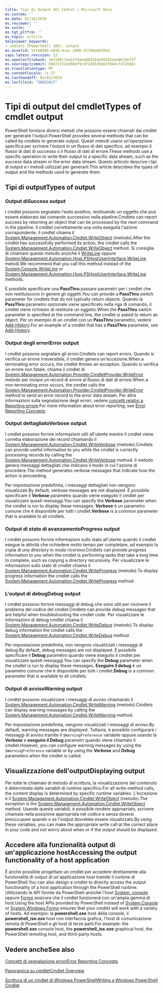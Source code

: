 ```yaml
---
title: Tipi di Output del Cmdlet | Microsoft Docs
ms.custom: ''
ms.date: 01/18/2019
ms.reviewer: ''
ms.suite: ''
ms.tgt_pltfrm: ''
ms.topic: article
helpviewer_keywords:
- cmdlets [PowerShell SDK], output
ms.assetid: 547e6695-e936-4cac-a90b-417d0dab393d
caps.latest.revision: 12
ms.openlocfilehash: 3efa98c7aa22fdaee8042bae99282aea0618ef5f
ms.sourcegitcommit: b6871f21bd666f9cd71dd336bb3f844cf472b56c
ms.translationtype: MT
ms.contentlocale: it-IT
ms.lasthandoff: 02/03/2019
ms.locfileid: "56853927"
---
```

# <a name="types-of-cmdlet-output"></a><span data-ttu-id="05e09-102">Tipi di output del cmdlet</span><span class="sxs-lookup"><span data-stu-id="05e09-102">Types of cmdlet output</span></span>

<span data-ttu-id="05e09-103">PowerShell fornisce diversi metodi che possono essere chiamati dai cmdlet per generare l'output.</span><span class="sxs-lookup"><span data-stu-id="05e09-103">PowerShell provides several methods that can be called by cmdlets to generate output.</span></span> <span data-ttu-id="05e09-104">Questi metodi usano un'operazione specifica per scrivere l'output in un flusso di dati specifico, ad esempio il flusso di dati di successo o il flusso di dati di errore.</span><span class="sxs-lookup"><span data-stu-id="05e09-104">These methods use a specific operation to write their output to a specific data stream, such as the success data stream or the error data stream.</span></span> <span data-ttu-id="05e09-105">Questo articolo descrive i tipi di output e i metodi utilizzati per generarli.</span><span class="sxs-lookup"><span data-stu-id="05e09-105">This article describes the types of output and the methods used to generate them.</span></span>

## <a name="types-of-output"></a><span data-ttu-id="05e09-106">Tipi di output</span><span class="sxs-lookup"><span data-stu-id="05e09-106">Types of output</span></span>

### <a name="success-output"></a><span data-ttu-id="05e09-107">Output di</span><span class="sxs-lookup"><span data-stu-id="05e09-107">Success output</span></span>

<span data-ttu-id="05e09-108">I cmdlet possono segnalato l'esito positivo, restituendo un oggetto che può essere elaborato dal comando successivo nella pipeline.</span><span class="sxs-lookup"><span data-stu-id="05e09-108">Cmdlets can report success by returning an object that can be processed by the next command in the pipeline.</span></span> <span data-ttu-id="05e09-109">Il cmdlet correttamente una volta eseguita l'azione corrispondente, il cmdlet chiama il [System.Management.Automation.Cmdlet.WriteObject](/dotnet/api/System.Management.Automation.Cmdlet.WriteObject) (metodo).</span><span class="sxs-lookup"><span data-stu-id="05e09-109">After the cmdlet has successfully performed its action, the cmdlet calls the [System.Management.Automation.Cmdlet.WriteObject](/dotnet/api/System.Management.Automation.Cmdlet.WriteObject) method.</span></span> <span data-ttu-id="05e09-110">Si consiglia di chiamare questo metodo anziché il [WriteLine](/dotnet/api/System.Console.WriteLine) oppure [System.Management.Automation.Host.PSHostUserInterface.WriteLine](/dotnet/api/System.Management.Automation.Host.PSHostUserInterface.WriteLine) metodi.</span><span class="sxs-lookup"><span data-stu-id="05e09-110">We recommend that you call this method instead of the [System.Console.WriteLine](/dotnet/api/System.Console.WriteLine) or [System.Management.Automation.Host.PSHostUserInterface.WriteLine](/dotnet/api/System.Management.Automation.Host.PSHostUserInterface.WriteLine) methods.</span></span>

<span data-ttu-id="05e09-111">È possibile specificare una **PassThru** passare parametri per i cmdlet che non restituiscono in genere gli oggetti.</span><span class="sxs-lookup"><span data-stu-id="05e09-111">You can provide a **PassThru** switch parameter for cmdlets that do not typically return objects.</span></span>
<span data-ttu-id="05e09-112">Quando la **PassThru** parametro opzionale viene specificato nella riga di comando, il cmdlet viene richiesto di restituire un oggetto.</span><span class="sxs-lookup"><span data-stu-id="05e09-112">When the **PassThru** switch parameter is specified at the command line, the cmdlet is asked to return an object.</span></span> <span data-ttu-id="05e09-113">Per un esempio di un cmdlet con un **PassThru** parametro, vedere [Add-History](/powershell/module/Microsoft.PowerShell.Core/Add-History).</span><span class="sxs-lookup"><span data-stu-id="05e09-113">For an example of a cmdlet that has a **PassThru** parameter, see [Add-History](/powershell/module/Microsoft.PowerShell.Core/Add-History).</span></span>

### <a name="error-output"></a><span data-ttu-id="05e09-114">Output degli errori</span><span class="sxs-lookup"><span data-stu-id="05e09-114">Error output</span></span>

<span data-ttu-id="05e09-115">I cmdlet possono segnalare gli errori.</span><span class="sxs-lookup"><span data-stu-id="05e09-115">Cmdlets can report errors.</span></span> <span data-ttu-id="05e09-116">Quando si verifica un errore irreversibile, il cmdlet genera un'eccezione.</span><span class="sxs-lookup"><span data-stu-id="05e09-116">When a terminating error occurs, the cmdlet throws an exception.</span></span> <span data-ttu-id="05e09-117">Quando si verifica un errore non fatale, chiama il cmdlet di [System.Management.Automation.Provider.CmdletProvider.WriteError](/dotnet/api/System.Management.Automation.Provider.CmdletProvider.WriteError) metodo per inviare un record di errore al flusso di dati di errore.</span><span class="sxs-lookup"><span data-stu-id="05e09-117">When a non-terminating error occurs, the cmdlet calls the [System.Management.Automation.Provider.CmdletProvider.WriteError](/dotnet/api/System.Management.Automation.Provider.CmdletProvider.WriteError) method to send an error record to the error data stream.</span></span> <span data-ttu-id="05e09-118">Per altre informazioni sulla segnalazione degli errori, vedere [concetti relativi a Reporting errore](./error-reporting-concepts.md).</span><span class="sxs-lookup"><span data-stu-id="05e09-118">For more information about error reporting, see [Error Reporting Concepts](./error-reporting-concepts.md).</span></span>

### <a name="verbose-output"></a><span data-ttu-id="05e09-119">Output dettagliato</span><span class="sxs-lookup"><span data-stu-id="05e09-119">Verbose output</span></span>

<span data-ttu-id="05e09-120">I cmdlet possono fornire informazioni utili all'utente mentre il cmdlet viene corretta elaborazione dei record chiamando il [System.Management.Automation.Cmdlet.WriteVerbose](/dotnet/api/System.Management.Automation.Cmdlet.WriteVerbose) (metodo).</span><span class="sxs-lookup"><span data-stu-id="05e09-120">Cmdlets can provide useful information to you while the cmdlet is correctly processing records by calling the [System.Management.Automation.Cmdlet.WriteVerbose](/dotnet/api/System.Management.Automation.Cmdlet.WriteVerbose) method.</span></span> <span data-ttu-id="05e09-121">Il metodo genera messaggi dettagliati che indicano il modo in cui l'azione di procedere.</span><span class="sxs-lookup"><span data-stu-id="05e09-121">The method generates verbose messages that indicate how the action is proceeding.</span></span>

<span data-ttu-id="05e09-122">Per impostazione predefinita, i messaggi dettagliati non vengono visualizzati.</span><span class="sxs-lookup"><span data-stu-id="05e09-122">By default, verbose messages are not displayed.</span></span> <span data-ttu-id="05e09-123">È possibile specificare il **Verbose** parametro quando viene eseguito il cmdlet per visualizzare questi messaggi.</span><span class="sxs-lookup"><span data-stu-id="05e09-123">You can specify the **Verbose** parameter when the cmdlet is run to display these messages.</span></span> <span data-ttu-id="05e09-124">**Verbose** è un parametro comune che è disponibile per tutti i cmdlet.</span><span class="sxs-lookup"><span data-stu-id="05e09-124">**Verbose** is a common parameter that is available to all cmdlets.</span></span>

### <a name="progress-output"></a><span data-ttu-id="05e09-125">Output di stato di avanzamento</span><span class="sxs-lookup"><span data-stu-id="05e09-125">Progress output</span></span>

<span data-ttu-id="05e09-126">I cmdlet possono fornire informazioni sullo stato all'utente quando il cmdlet esegue le attività che richiedere molto tempo per completare, ad esempio la copia di una directory in modo ricorsivo.</span><span class="sxs-lookup"><span data-stu-id="05e09-126">Cmdlets can provide progress information to you when the cmdlet is performing tasks that take a long time to complete, such as copying a directory recursively.</span></span> <span data-ttu-id="05e09-127">Per visualizzare le informazioni sullo stato di cmdlet chiama il [System.Management.Automation.Cmdlet.WriteProgress](/dotnet/api/System.Management.Automation.Cmdlet.WriteProgress) (metodo).</span><span class="sxs-lookup"><span data-stu-id="05e09-127">To display progress information the cmdlet calls the [System.Management.Automation.Cmdlet.WriteProgress](/dotnet/api/System.Management.Automation.Cmdlet.WriteProgress) method.</span></span>

### <a name="debug-output"></a><span data-ttu-id="05e09-128">L'output di debug</span><span class="sxs-lookup"><span data-stu-id="05e09-128">Debug output</span></span>

<span data-ttu-id="05e09-129">I cmdlet possono fornire messaggi di debug che sono utili per risolvere il problema del codice del cmdlet.</span><span class="sxs-lookup"><span data-stu-id="05e09-129">Cmdlets can provide debug messages that are helpful when troubleshooting the cmdlet code.</span></span> <span data-ttu-id="05e09-130">Per visualizzare le informazioni di debug cmdlet chiama il [System.Management.Automation.Cmdlet.WriteDebug](/dotnet/api/System.Management.Automation.Cmdlet.WriteDebug) (metodo).</span><span class="sxs-lookup"><span data-stu-id="05e09-130">To display debug information the cmdlet calls the [System.Management.Automation.Cmdlet.WriteDebug](/dotnet/api/System.Management.Automation.Cmdlet.WriteDebug) method.</span></span>

<span data-ttu-id="05e09-131">Per impostazione predefinita, non vengono visualizzati i messaggi di debug.</span><span class="sxs-lookup"><span data-stu-id="05e09-131">By default, debug messages are not displayed.</span></span> <span data-ttu-id="05e09-132">È possibile specificare il **Debug** parametro quando viene eseguito il cmdlet per visualizzare questi messaggi.</span><span class="sxs-lookup"><span data-stu-id="05e09-132">You can specify the **Debug** parameter when the cmdlet is run to display these messages.</span></span> <span data-ttu-id="05e09-133">**Eseguire il debug** è un parametro comune che è disponibile per tutti i cmdlet.</span><span class="sxs-lookup"><span data-stu-id="05e09-133">**Debug** is a common parameter that is available to all cmdlets.</span></span>

### <a name="warning-output"></a><span data-ttu-id="05e09-134">Output di avviso</span><span class="sxs-lookup"><span data-stu-id="05e09-134">Warning output</span></span>

<span data-ttu-id="05e09-135">I cmdlet possono visualizzare i messaggi di avviso chiamando il [System.Management.Automation.Cmdlet.WriteWarning](/dotnet/api/System.Management.Automation.Cmdlet.WriteWarning) (metodo).</span><span class="sxs-lookup"><span data-stu-id="05e09-135">Cmdlets can display warning messages by calling the [System.Management.Automation.Cmdlet.WriteWarning](/dotnet/api/System.Management.Automation.Cmdlet.WriteWarning) method.</span></span>

<span data-ttu-id="05e09-136">Per impostazione predefinita, vengono visualizzati i messaggi di avviso.</span><span class="sxs-lookup"><span data-stu-id="05e09-136">By default, warning messages are displayed.</span></span> <span data-ttu-id="05e09-137">Tuttavia, è possibile configurare i messaggi di avviso tramite il `$WarningPreference` variabile oppure usando la **Verbose** e **eseguire il Debug** parametri quando viene chiamato il cmdlet.</span><span class="sxs-lookup"><span data-stu-id="05e09-137">However, you can configure warning messages by using the `$WarningPreference` variable or by using the **Verbose** and **Debug** parameters when the cmdlet is called.</span></span>

## <a name="displaying-output"></a><span data-ttu-id="05e09-138">Visualizzazione dell'output</span><span class="sxs-lookup"><span data-stu-id="05e09-138">Displaying output</span></span>

<span data-ttu-id="05e09-139">Per tutte le chiamate di metodo di scrittura, la visualizzazione del contenuto è determinata dalle variabili di runtime specifico.</span><span class="sxs-lookup"><span data-stu-id="05e09-139">For all write-method calls, the content display is determined by specific runtime variables.</span></span> <span data-ttu-id="05e09-140">L'eccezione è il [System.Management.Automation.Cmdlet.WriteObject](/dotnet/api/System.Management.Automation.Cmdlet.WriteObject) (metodo).</span><span class="sxs-lookup"><span data-stu-id="05e09-140">The exception is the [System.Management.Automation.Cmdlet.WriteObject](/dotnet/api/System.Management.Automation.Cmdlet.WriteObject) method.</span></span> <span data-ttu-id="05e09-141">Usando queste variabili, è possibile rendere appropriato, scrivere chiamata nella posizione appropriata nel codice e senza doversi preoccupare quando o se l'output dovrebbe essere visualizzato.</span><span class="sxs-lookup"><span data-stu-id="05e09-141">By using these variables, you can make the appropriate write call at the correct place in your code and not worry about when or if the output should be displayed.</span></span>

## <a name="accessing-the-output-functionality-of-a-host-application"></a><span data-ttu-id="05e09-142">Accedere alla funzionalità output di un'applicazione host</span><span class="sxs-lookup"><span data-stu-id="05e09-142">Accessing the output functionality of a host application</span></span>

<span data-ttu-id="05e09-143">È anche possibile progettare un cmdlet per accedere direttamente alla funzionalità di output di un'applicazione host tramite il runtime di PowerShell.</span><span class="sxs-lookup"><span data-stu-id="05e09-143">You can also design a cmdlet to directly access the output functionality of a host application through the PowerShell runtime.</span></span> <span data-ttu-id="05e09-144">Utilizzando le API fornite da PowerShell anziché l'host [System. console](/dotnet/api/System.Console) oppure [Forms](/dotnet/api/System.Windows.Forms) assicura che il cmdlet funzionerà con un'ampia gamma di host.</span><span class="sxs-lookup"><span data-stu-id="05e09-144">Using the host APIs provided by PowerShell instead of [System.Console](/dotnet/api/System.Console) or [System.Windows.Forms](/dotnet/api/System.Windows.Forms) ensures that your cmdlet will work with a variety of hosts.</span></span> <span data-ttu-id="05e09-145">Ad esempio: la **powershell.exe** host della console, il **powershell_ise.exe** host con interfaccia grafica, l'host di comunicazione remota di PowerShell e gli host di terze parti.</span><span class="sxs-lookup"><span data-stu-id="05e09-145">For example: the **powershell.exe** console host, the **powershell_ise.exe** graphical host, the PowerShell remoting host, and third-party hosts.</span></span>

## <a name="see-also"></a><span data-ttu-id="05e09-146">Vedere anche</span><span class="sxs-lookup"><span data-stu-id="05e09-146">See also</span></span>

[<span data-ttu-id="05e09-147">Concetti di segnalazione errori</span><span class="sxs-lookup"><span data-stu-id="05e09-147">Error Reporting Concepts</span></span>](./error-reporting-concepts.md)

[<span data-ttu-id="05e09-148">Panoramica su cmdlet</span><span class="sxs-lookup"><span data-stu-id="05e09-148">Cmdlet Overview</span></span>](./cmdlet-overview.md)

[<span data-ttu-id="05e09-149">Scrittura di un cmdlet di Windows PowerShell</span><span class="sxs-lookup"><span data-stu-id="05e09-149">Writing a Windows PowerShell Cmdlet</span></span>](./writing-a-windows-powershell-cmdlet.md)
